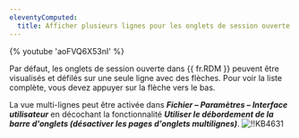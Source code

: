 ```yaml
---
eleventyComputed:
  title: Afficher plusieurs lignes pour les onglets de session ouverte
---
```

{% youtube 'aoFVQ6X53nI' %}

Par défaut, les onglets de session ouverte dans {{ fr.RDM }} peuvent être visualisés et défilés sur une seule ligne avec des flèches. Pour voir la liste complète, vous devez appuyer sur la flèche vers le bas.

La vue multi-lignes peut être activée dans ***Fichier – Paramètres – Interface utilisateur*** en décochant la fonctionnalité ***Utiliser le débordement de la barre d'onglets (désactiver les pages d'onglets multilignes)***.
![!!KB4631](https://cdnweb.devolutions.net/docs/docs_en_kb_KB4631.png)
